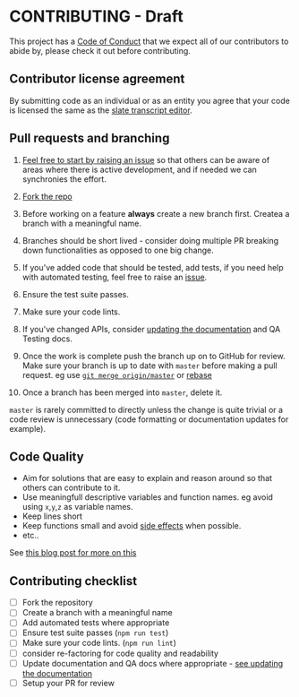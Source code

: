 # CONTRIBUTING - Draft

This project has a [Code of Conduct](./CODE_OF_CONDUCT.md) that we expect all of our contributors to abide by, please check it out before contributing.

## Contributor license agreement
By submitting code as an individual or as an entity you agree that your code is licensed the same as the [slate transcript editor](./LICENCE.md).

## Pull requests and branching

1. [Feel free to start by raising an issue](https://github.com/pietrop/slate-transcript-editor/issues/new?template=feature_request.md) so that others can be aware of areas where there is active development, and if needed we can synchronies the effort.

2. [Fork the repo](https://help.github.com/articles/fork-a-repo/)

3. Before working on a feature **always** create a new branch first. Createa a branch with a meaningful name.
4. Branches should be short lived - consider doing multiple PR breaking down functionalities as opposed to one big change.
5. If you've added code that should be tested, add tests, if you need help with automated testing, feel free to raise an [issue](https://github.com/pietrop/slate-transcript-editor/issues/new?template=feature_request.md).
6. Ensure the test suite passes.
7. Make sure your code lints.
8. If you've changed APIs, consider [updating the documentation](https://github.com/pietrop/slate-transcript-editor/#documentation) and QA Testing docs.
9. Once the work is complete push the branch up on to GitHub for review. Make sure your branch is up to date with `master` before making a pull request. eg use [`git merge origin/master`](https://git-scm.com/docs/git-merge) or [rebase](https://git-scm.com/book/en/v2/Git-Branching-Rebasing)
10. Once a branch has been merged into `master`, delete it.

`master` is rarely committed to directly unless the change is quite trivial or a code review is unnecessary (code formatting or documentation updates for example).

## Code Quality 
- Aim for solutions that are easy to explain and reason around so that others can contribute to it.
- Use meaningfull descriptive variables and function names. eg avoid using `x`,`y`,`z` as variable names.
- Keep lines short 
- Keep functions small and avoid [side effects](https://en.wikipedia.org/wiki/Side_effect_(computer_science)) when possible.
- etc..

See [this blog post for more on this](https://medium.com/mindorks/how-to-write-clean-code-lessons-learnt-from-the-clean-code-robert-c-martin-9ffc7aef870c)

## Contributing checklist

- [ ] Fork the repository
- [ ] Create a branch with a meaningful name
- [ ] Add automated tests where appropriate 
- [ ] Ensure test suite passes (`npm run test`)
- [ ] Make sure your code lints. (`npm run lint`)
- [ ] consider re-factoring for code quality and readability
- [ ] Update documentation and QA docs where appropriate - [see updating the documentation](https://github.com/pietrop/slate-transcript-editor/#documentation)
- [ ] Setup your PR for review 

<!-- 
Good example of contribution guideline

https://reactjs.org/docs/how-to-contribute.html

another example - with more tech details

https://github.com/facebook/create-react-app/blob/master/CONTRIBUTING.md

https://github.com/facebookresearch/wav2letter/blob/master/CONTRIBUTING.md 

https://github.com/hiddentao/fast-levenshtein/blob/master/CONTRIBUTING.md 
 -->